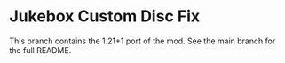 # Jukebox Custom Disc Fix

This branch contains the 1.21+1 port of the mod. See the main branch for the full README.
